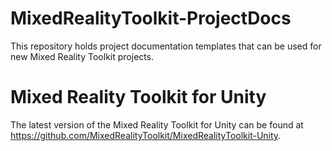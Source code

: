 # MixedRealityToolkit-ProjectDocs

This repository holds project documentation templates that can be used for new Mixed Reality Toolkit projects.  

# Mixed Reality Toolkit for Unity

The latest version of the Mixed Reality Toolkit for Unity can be found at https://github.com/MixedRealityToolkit/MixedRealityToolkit-Unity.
